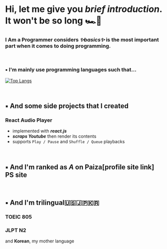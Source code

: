 # Hi, let me give you _brief introduction_. It won't be so long :racing_car::checkered_flag:

### I Am a Programmer considers _✨basics✨_ is the most important part when it comes to doing programming.

</br>

### 	:black_small_square: I'm mainly use programming languages such that...
[![Top Langs](https://github-readme-stats.vercel.app/api/top-langs/?username=sessho-maru&layout=compact)](https://github.com/sessho-maru/github-readme-stats)

</br>

## 	:black_small_square: And some side projects that I created
### React Audio Player
* implemented with _**react.js**_
* _**scraps Youtube**_ then render its contents
* supports `Play / Pause` and `Shuffle / Queue` playbacks

</br>

## 	:black_small_square: And I'm ranked as __*A*__ on Paiza[profile site link] PS site

</br>

## 	:black_small_square: And I'm trilingual:us::jp::kr:
### TOEIC 805
### JLPT N2
and __Korean__, my mother language

<!--
**Sessho-maru/Sessho-maru** is a ✨ _special_ ✨ repository because its `README.md` (this file) appears on your GitHub profile.

Here are some ideas to get you started:

- 🔭 I’m currently working on ...
- 🌱 I’m currently learning ...
- 👯 I’m looking to collaborate on ...
- 🤔 I’m looking for help with ...
- 💬 Ask me about ...
- 📫 How to reach me: ...
- 😄 Pronouns: ...
- ⚡ Fun fact: ...
-->
